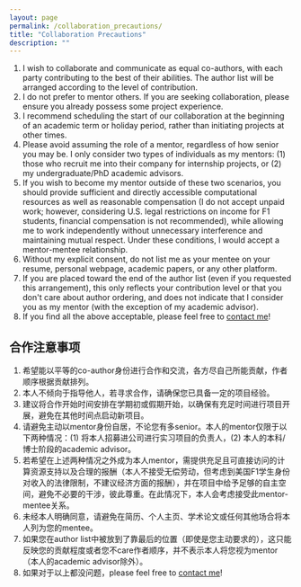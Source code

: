 ```yaml
---
layout: page
permalink: /collaboration_precautions/
title: "Collaboration Precautions"
description: ""
---
```


1. I wish to collaborate and communicate as equal co-authors, with each party contributing to the best of their abilities. The author list will be arranged according to the level of contribution.
2. I do not prefer to mentor others. If you are seeking collaboration, please ensure you already possess some project experience.
3. I recommend scheduling the start of our collaboration at the beginning of an academic term or holiday period, rather than initiating projects at other times.
4. Please avoid assuming the role of a mentor, regardless of how senior you may be. I only consider two types of individuals as my mentors: (1) those who recruit me into their company for internship projects, or (2) my undergraduate/PhD academic advisors.
5. If you wish to become my mentor outside of these two scenarios, you should provide sufficient and directly accessible computational resources as well as reasonable compensation (I do not accept unpaid work; however, considering U.S. legal restrictions on income for F1 students, financial compensation is not recommended), while allowing me to work independently without unnecessary interference and maintaining mutual respect. Under these conditions, I would accept a mentor-mentee relationship.
6. Without my explicit consent, do not list me as your mentee on your resume, personal webpage, academic papers, or any other platform.
7. If you are placed toward the end of the author list (even if you requested this arrangement), this only reflects your contribution level or that you don't care about author ordering, and does not indicate that I consider you as my mentor (with the exception of my academic advisor).
8. If you find all the above acceptable, please feel free to [contact me](/#social-links)!

## 合作注意事项

1. 希望能以平等的co-author身份进行合作和交流，各方尽自己所能贡献，作者顺序根据贡献排列。
2. 本人不倾向于指导他人，若寻求合作，请确保您已具备一定的项目经验。
3. 建议将合作开始时间安排在学期初或假期开始，以确保有充足时间进行项目开展，避免在其他时间点启动新项目。
4. 请避免主动以mentor身份自居，不论您有多senior。本人的mentor仅限于以下两种情况：(1) 将本人招募进公司进行实习项目的负责人，(2) 本人的本科/博士阶段的academic advisor。
5. 若希望在上述两种情况之外成为本人mentor，需提供充足且可直接访问的计算资源支持以及合理的报酬（本人不接受无偿劳动，但考虑到美国F1学生身份对收入的法律限制，不建议经济方面的报酬），并在项目中给予足够的自主空间，避免不必要的干涉，彼此尊重。在此情况下，本人会考虑接受此mentor-mentee关系。
6. 未经本人明确同意，请避免在简历、个人主页、学术论文或任何其他场合将本人列为您的mentee。
7. 如果您在author list中被放到了靠最后的位置（即使是您主动要求的），这只能反映您的贡献程度或者您不care作者顺序，并不表示本人将您视为mentor（本人的academic advisor除外）。
8. 如果对于以上都没问题，please feel free to [contact me](/#social-links)!
